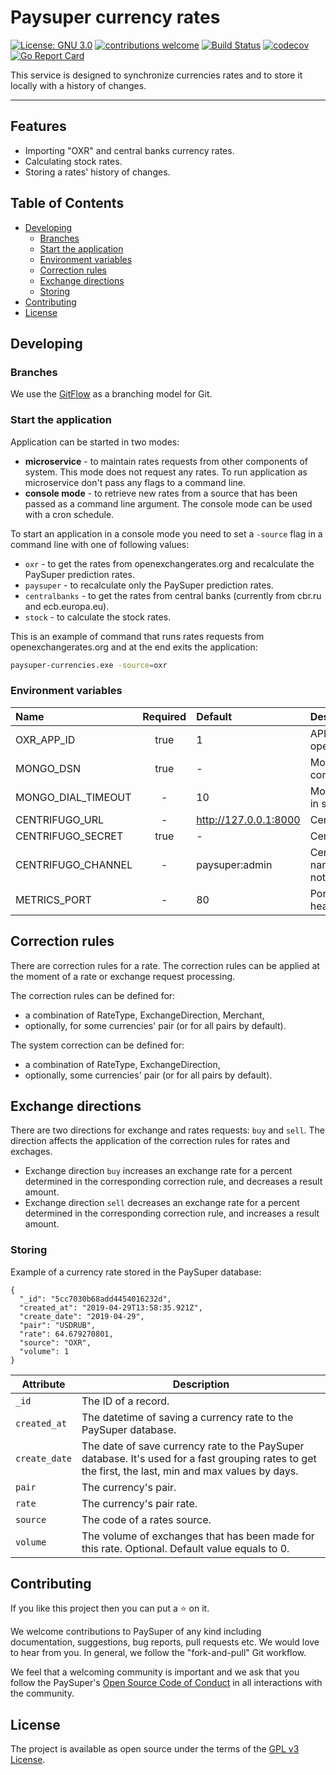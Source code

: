 # Paysuper currency rates
[![License: GNU 3.0](https://img.shields.io/badge/License-GNU3.0-green.svg)](https://opensource.org/licenses/GNU3.0)
[![contributions welcome](https://img.shields.io/badge/contributions-welcome-brightgreen.svg?style=flat)](https://github.com/paysuper/paysuper-currencies/issues)
[![Build Status](https://travis-ci.org/paysuper/paysuper-currencies.svg?branch=master)](https://travis-ci.org/paysuper/paysuper-currencies)
[![codecov](https://codecov.io/gh/paysuper/paysuper-currencies/branch/master/graph/badge.svg)](https://codecov.io/gh/paysuper/paysuper-currencies)
[![Go Report Card](https://goreportcard.com/badge/github.com/paysuper/paysuper-currencies)](https://goreportcard.com/report/github.com/paysuper/paysuper-currencies)

This service is designed to synchronize currencies rates and to store it locally with a history of changes.

***

## Features

* Importing "OXR" and central banks currency rates.
* Calculating stock rates.
* Storing a rates' history of changes.

## Table of Contents

- [Developing](#developing)
    - [Branches](#branches)
    - [Start the application](#start-the-application)
    - [Environment variables](#environment-variables)
    - [Correction rules](#storing)
    - [Exchange directions](#storing)
    - [Storing](#storing)
- [Contributing](#contributing)
- [License](#license)

## Developing

### Branches

We use the [GitFlow](https://nvie.com/posts/a-successful-git-branching-model) as a branching model for Git.

### Start the application

Application can be started in two modes:

* **microservice** - to maintain rates requests from other components of system. This mode does not request any rates. To run application as microservice don't pass any flags to a command line.
* **console mode** - to retrieve new rates from a source that has been passed as a command line argument. The console mode can be used with a cron schedule.

To start an application in a console mode you need to set a `-source` flag in a command line with one of following values:

* `oxr` - to get the rates from openexchangerates.org and recalculate the PaySuper prediction rates.
* `paysuper` - to recalculate only the PaySuper prediction rates.
* `centralbanks` - to get the rates from central banks (currently from cbr.ru and ecb.europa.eu).
* `stock` - to calculate the stock rates.

This is an example of command that runs rates requests from openexchangerates.org and at the end exits the application:

```bash
paysuper-currencies.exe -source=oxr
```

### Environment variables

| Name                                 | Required | Default                  | Description                                                                         |
|:-------------------------------------|:--------:|:-------------------------|:------------------------------------------------------------------------------------|
| OXR_APP_ID                           | true     | 1                        | API App id for openexchangerates.org                                                |
| MONGO_DSN                            | true     | -                        | MongoBD DSN connection string                                                       |
| MONGO_DIAL_TIMEOUT                   | -        | 10                       | MongoBD dial timeout in seconds                                                     |
| CENTRIFUGO_URL                       | -        | http://127.0.0.1:8000    | Centrifugo url                                                                      |
| CENTRIFUGO_SECRET                    | true     | -                        | Centrifugo secret key                                                               |
| CENTRIFUGO_CHANNEL                   | -        | paysuper:admin           | Centrifugo channel name to send alert notifications to admins                       |
| METRICS_PORT                         | -        | 80                       | Port for metrics and health check                                                   |

## Correction rules

There are correction rules for a rate. The correction rules can be applied at the moment of a rate or exchange request processing.

The correction rules can be defined for: 
* a combination of RateType, ExchangeDirection, Merchant,
* optionally, for some currencies' pair (or for all pairs by default).

The system correction can be defined for:
* a combination of RateType, ExchangeDirection,
* optionally, some currencies' pair (or for all pairs by default).

## Exchange directions

There are two directions for exchange and rates requests: `buy` and `sell`. The direction affects the application of the correction rules for rates and exchages.

* Exchange direction `buy` increases an exchange rate for a percent determined in the corresponding correction rule, and decreases a result amount.
* Exchange direction `sell` decreases an exchange rate for a percent determined in the corresponding correction rule, and increases a result amount.

### Storing

Example of a currency rate stored in the PaySuper database:

```
{
  "_id": "5cc7030b68add4454016232d",
  "created_at": "2019-04-29T13:58:35.921Z",
  "create_date": "2019-04-29",
  "pair": "USDRUB",
  "rate": 64.679270801,
  "source": "OXR",
  "volume": 1
}
```

Attribute|Description
---|---
`_id`|The ID of a record.
`created_at`|The datetime of saving a currency rate to the PaySuper database.
`create_date`|The date of save currency rate to the PaySuper database. It's used for a fast grouping rates to get the first, the last, min and max values by days.
`pair`|The currency's pair.
`rate`|The currency's pair rate.
`source`|The code of a rates source.
`volume`|The volume of exchanges that has been made for this rate. Optional. Default value equals to 0.


## Contributing

If you like this project then you can put a ⭐️ on it.

We welcome contributions to PaySuper of any kind including documentation, suggestions, bug reports, pull requests etc. We would love to hear from you. In general, we follow the "fork-and-pull" Git workflow.

We feel that a welcoming community is important and we ask that you follow the PaySuper's [Open Source Code of Conduct](https://github.com/paysuper/code-of-conduct/blob/master/README.md) in all interactions with the community.

## License

The project is available as open source under the terms of the [GPL v3 License](https://www.gnu.org/licenses/gpl-3.0).